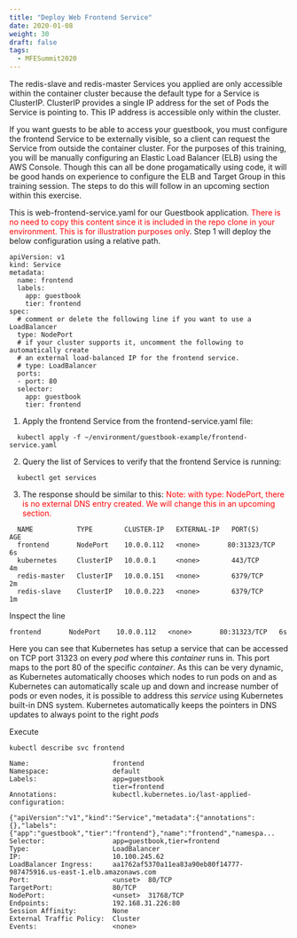 ```yaml
---
title: "Deploy Web Frontend Service"
date: 2020-01-08
weight: 30
draft: false
tags:
  - MFESummit2020
---
```


The redis-slave and redis-master Services you applied are only accessible within the container cluster because the default type for a Service is ClusterIP. ClusterIP provides a single IP address for the set of Pods the Service is pointing to. This IP address is accessible only within the cluster.

If you want guests to be able to access your guestbook, you must configure the frontend Service to be externally visible, so a client can request the Service from outside the container cluster. For the purposes of this training, you will be manually configuring an Elastic Load Balancer (ELB) using the AWS Console. Though this can all be done progamatically using code, it will be good hands on experience to configure the ELB and Target Group in this training session. The steps to do this will follow in an upcoming section within this exercise.

This is web-frontend-service.yaml for our Guestbook application. <bold><font color="red">There is no need to copy this content since it is included in the repo clone in your environment. This is for illustration purposes only</font></bold>. Step 1 will deploy the below configuration using a relative path.

```
apiVersion: v1
kind: Service
metadata:
  name: frontend
  labels:
    app: guestbook
    tier: frontend
spec:
  # comment or delete the following line if you want to use a LoadBalancer
  type: NodePort 
  # if your cluster supports it, uncomment the following to automatically create
  # an external load-balanced IP for the frontend service.
  # type: LoadBalancer
  ports:
  - port: 80
  selector:
    app: guestbook
    tier: frontend
```

1. Apply the frontend Service from the frontend-service.yaml file:

```
  kubectl apply -f ~/environment/guestbook-example/frontend-service.yaml
```

2. Query the list of Services to verify that the frontend Service is running:

```
  kubectl get services
```

3. The response should be similar to this: <font color=red>Note: with type: NodePort, there is no external DNS entry created.  We will change this in an upcoming section.</font>

```
  NAME           TYPE        CLUSTER-IP   EXTERNAL-IP   PORT(S)        AGE
  frontend       NodePort    10.0.0.112   <none>       80:31323/TCP   6s
  kubernetes     ClusterIP   10.0.0.1     <none>        443/TCP        4m
  redis-master   ClusterIP   10.0.0.151   <none>        6379/TCP       2m
  redis-slave    ClusterIP   10.0.0.223   <none>        6379/TCP       1m
```  

Inspect the line
```
frontend       NodePort    10.0.0.112   <none>       80:31323/TCP   6s
```

Here you can see that Kubernetes has setup a service that can be accessed on TCP port 31323 on every *pod* where this *container* runs in. This port maps to the port 80 of the specific *container*. 
As this can be very dynamic, as Kubernetes automatically chooses which nodes to run pods on and  as Kubernetes can automatically scale up and down and increase number of pods or even nodes, it is possible to address this *service* using Kubernetes built-in DNS system. Kubernetes automatically keeps the pointers in DNS updates to always point to the right *pods*


Execute 
```
kubectl describe svc frontend
```

```
Name:                     frontend
Namespace:                default
Labels:                   app=guestbook
                          tier=frontend
Annotations:              kubectl.kubernetes.io/last-applied-configuration:
                            {"apiVersion":"v1","kind":"Service","metadata":{"annotations":{},"labels":{"app":"guestbook","tier":"frontend"},"name":"frontend","namespa...
Selector:                 app=guestbook,tier=frontend
Type:                     LoadBalancer
IP:                       10.100.245.62
LoadBalancer Ingress:     aa1762af5370a11ea83a90eb80f14777-987475916.us-east-1.elb.amazonaws.com
Port:                     <unset>  80/TCP
TargetPort:               80/TCP
NodePort:                 <unset>  31768/TCP
Endpoints:                192.168.31.226:80
Session Affinity:         None
External Traffic Policy:  Cluster
Events:                   <none>
```


